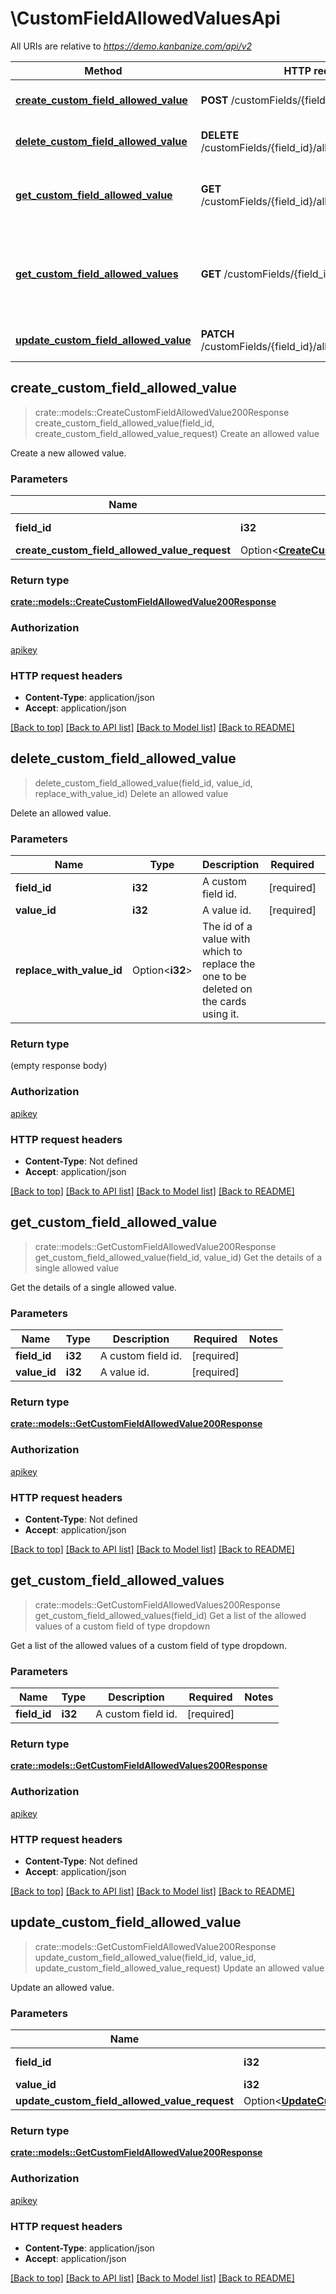 # \CustomFieldAllowedValuesApi

All URIs are relative to *https://demo.kanbanize.com/api/v2*

Method | HTTP request | Description
------------- | ------------- | -------------
[**create_custom_field_allowed_value**](CustomFieldAllowedValuesApi.md#create_custom_field_allowed_value) | **POST** /customFields/{field_id}/allowedValues | Create an allowed value
[**delete_custom_field_allowed_value**](CustomFieldAllowedValuesApi.md#delete_custom_field_allowed_value) | **DELETE** /customFields/{field_id}/allowedValues/{value_id} | Delete an allowed value
[**get_custom_field_allowed_value**](CustomFieldAllowedValuesApi.md#get_custom_field_allowed_value) | **GET** /customFields/{field_id}/allowedValues/{value_id} | Get the details of a single allowed value
[**get_custom_field_allowed_values**](CustomFieldAllowedValuesApi.md#get_custom_field_allowed_values) | **GET** /customFields/{field_id}/allowedValues | Get a list of the allowed values of a custom field of type dropdown
[**update_custom_field_allowed_value**](CustomFieldAllowedValuesApi.md#update_custom_field_allowed_value) | **PATCH** /customFields/{field_id}/allowedValues/{value_id} | Update an allowed value



## create_custom_field_allowed_value

> crate::models::CreateCustomFieldAllowedValue200Response create_custom_field_allowed_value(field_id, create_custom_field_allowed_value_request)
Create an allowed value

Create a new allowed value.

### Parameters


Name | Type | Description  | Required | Notes
------------- | ------------- | ------------- | ------------- | -------------
**field_id** | **i32** | A custom field id. | [required] |
**create_custom_field_allowed_value_request** | Option<[**CreateCustomFieldAllowedValueRequest**](CreateCustomFieldAllowedValueRequest.md)> |  |  |

### Return type

[**crate::models::CreateCustomFieldAllowedValue200Response**](createCustomFieldAllowedValue_200_response.md)

### Authorization

[apikey](../README.md#apikey)

### HTTP request headers

- **Content-Type**: application/json
- **Accept**: application/json

[[Back to top]](#) [[Back to API list]](../README.md#documentation-for-api-endpoints) [[Back to Model list]](../README.md#documentation-for-models) [[Back to README]](../README.md)


## delete_custom_field_allowed_value

> delete_custom_field_allowed_value(field_id, value_id, replace_with_value_id)
Delete an allowed value

Delete an allowed value.

### Parameters


Name | Type | Description  | Required | Notes
------------- | ------------- | ------------- | ------------- | -------------
**field_id** | **i32** | A custom field id. | [required] |
**value_id** | **i32** | A value id. | [required] |
**replace_with_value_id** | Option<**i32**> | The id of a value with which to replace the one to be deleted on the cards using it. |  |

### Return type

 (empty response body)

### Authorization

[apikey](../README.md#apikey)

### HTTP request headers

- **Content-Type**: Not defined
- **Accept**: application/json

[[Back to top]](#) [[Back to API list]](../README.md#documentation-for-api-endpoints) [[Back to Model list]](../README.md#documentation-for-models) [[Back to README]](../README.md)


## get_custom_field_allowed_value

> crate::models::GetCustomFieldAllowedValue200Response get_custom_field_allowed_value(field_id, value_id)
Get the details of a single allowed value

Get the details of a single allowed value.

### Parameters


Name | Type | Description  | Required | Notes
------------- | ------------- | ------------- | ------------- | -------------
**field_id** | **i32** | A custom field id. | [required] |
**value_id** | **i32** | A value id. | [required] |

### Return type

[**crate::models::GetCustomFieldAllowedValue200Response**](getCustomFieldAllowedValue_200_response.md)

### Authorization

[apikey](../README.md#apikey)

### HTTP request headers

- **Content-Type**: Not defined
- **Accept**: application/json

[[Back to top]](#) [[Back to API list]](../README.md#documentation-for-api-endpoints) [[Back to Model list]](../README.md#documentation-for-models) [[Back to README]](../README.md)


## get_custom_field_allowed_values

> crate::models::GetCustomFieldAllowedValues200Response get_custom_field_allowed_values(field_id)
Get a list of the allowed values of a custom field of type dropdown

Get a list of the allowed values of a custom field of type dropdown.

### Parameters


Name | Type | Description  | Required | Notes
------------- | ------------- | ------------- | ------------- | -------------
**field_id** | **i32** | A custom field id. | [required] |

### Return type

[**crate::models::GetCustomFieldAllowedValues200Response**](getCustomFieldAllowedValues_200_response.md)

### Authorization

[apikey](../README.md#apikey)

### HTTP request headers

- **Content-Type**: Not defined
- **Accept**: application/json

[[Back to top]](#) [[Back to API list]](../README.md#documentation-for-api-endpoints) [[Back to Model list]](../README.md#documentation-for-models) [[Back to README]](../README.md)


## update_custom_field_allowed_value

> crate::models::GetCustomFieldAllowedValue200Response update_custom_field_allowed_value(field_id, value_id, update_custom_field_allowed_value_request)
Update an allowed value

Update an allowed value.

### Parameters


Name | Type | Description  | Required | Notes
------------- | ------------- | ------------- | ------------- | -------------
**field_id** | **i32** | A custom field id. | [required] |
**value_id** | **i32** | A value id. | [required] |
**update_custom_field_allowed_value_request** | Option<[**UpdateCustomFieldAllowedValueRequest**](UpdateCustomFieldAllowedValueRequest.md)> |  |  |

### Return type

[**crate::models::GetCustomFieldAllowedValue200Response**](getCustomFieldAllowedValue_200_response.md)

### Authorization

[apikey](../README.md#apikey)

### HTTP request headers

- **Content-Type**: application/json
- **Accept**: application/json

[[Back to top]](#) [[Back to API list]](../README.md#documentation-for-api-endpoints) [[Back to Model list]](../README.md#documentation-for-models) [[Back to README]](../README.md)

